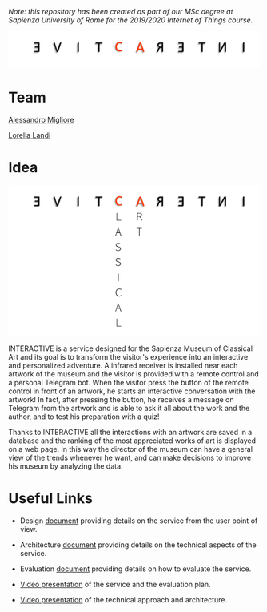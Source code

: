 *Note: this repository has been created as part of our MSc degree at Sapienza University of Rome for the 2019/2020 Internet of Things course.*

![logoPiccolo](/images/interactiveLogoPiccolo.png)
# Team
[Alessandro Migliore](https://www.linkedin.com/in/alessandro-migliore-bab4631a3)

[Lorella Landi](https://www.linkedin.com/in/lorella-landi-a485361a3/)

# Idea
![logo](/images/interACtive.png)

INTERACTIVE is a service designed for the Sapienza Museum of Classical Art and its goal is to transform the visitor's experience into an interactive and personalized adventure.
A infrared receiver is installed near each artwork of the museum and the visitor is provided with a remote control and a personal Telegram bot. 
When the visitor press the button of the remote control in front of an artwork, he starts an interactive conversation with the artwork! 
In fact, after pressing the button, he receives a message on Telegram from the artwork and is able to ask it all about the work and the author, and to test his preparation with a quiz!

Thanks to INTERACTIVE all the interactions with an artwork are saved in a database and the ranking of the most appreciated works of art is displayed on a web page.
In this way the director of the museum can have a general view of the trends whenever he want, and can make decisions to improve his museum by analyzing the data.

# Useful Links

- Design [document](https://github.com/alessandromigliore/InteractiveClassicalArt/blob/master/Design.md) providing details on the service from the user point of view.

- Architecture [document](https://github.com/alessandromigliore/InteractiveClassicalArt/blob/master/Architecture.md) providing details on the technical aspects of the service.

- Evaluation [document](https://github.com/alessandromigliore/InteractiveClassicalArt/blob/master/Evaluation.md) providing details on how to evaluate the service.

- [Video presentation]() of the service and the evaluation plan.
- [Video presentation]() of the technical approach and architecture.
